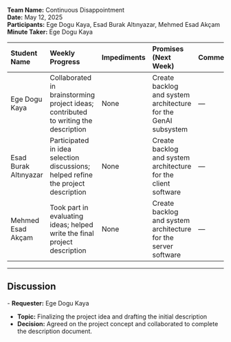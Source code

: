 **Team Name:** Continuous Disappointment  
**Date:** May 12, 2025  
**Participants:** Ege Dogu Kaya, Esad Burak Altınyazar, Mehmed Esad Akçam  
**Minute Taker:** Ege Dogu Kaya

| Student Name          | Weekly Progress                                                                     | Impediments | Promises (Next Week)                                           | Comments |
| :-------------------- | :---------------------------------------------------------------------------------- | :---------- | :------------------------------------------------------------- | :------- |
| Ege Dogu Kaya         | Collaborated in brainstorming project ideas; contributed to writing the description | None        | Create backlog and system architecture for the GenAI subsystem | —        |
| Esad Burak Altınyazar | Participated in idea selection discussions; helped refine the project description   | None        | Create backlog and system architecture for the client software | —        |
| Mehmed Esad Akçam     | Took part in evaluating ideas; helped write the final project description           | None        | Create backlog and system architecture for the server software | —        |

---

## Discussion

\- **Requester:** Ege Dogu Kaya

- **Topic:** Finalizing the project idea and drafting the initial description
- **Decision:** Agreed on the project concept and collaborated to complete the description document.
